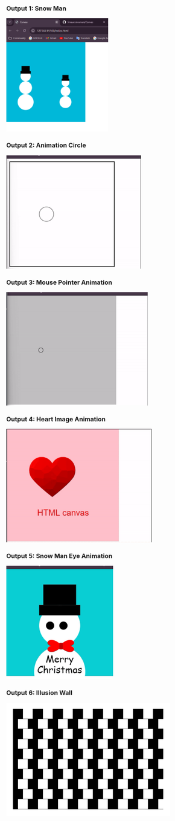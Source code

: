 <h3>
Output 1: Snow Man
</h3>

<img src="./git_src/snow-man.png" height="300">

<h3>
Output 2: Animation Circle
</h3>
<img src="./git_src/animation-circle.gif" height="300">

<h3>
Output 3: Mouse Pointer Animation
</h3>

<img src="./git_src/mouse-pointer.gif" height="300">

<h3>
Output 4: Heart Image Animation 
</h3>

<img src="./git_src/heart.gif" height="300">

<h3>
Output 5: Snow Man Eye Animation
</h3>

<img src="./git_src/snow-man-eye-animation.gif" height="300">

<h3>
Output 6: Illusion Wall
</h3>

<img src="./git_src/illusion.png" height="300">

